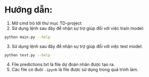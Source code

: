 # Hướng dẫn:
1. Mở cmd trỏ tới thư mục TD-project
2. Sử dụng lệnh sau đây để nhận sự trợ giúp đối với việc train model:
```bash
python main.py --help 
```
3. Sử dụng lệnh sau đây để nhận sự trợ giúp đối với việc test model:
```bash
python test.py --help 
```
4. File predictions.txt là file dự đoán nhãn được tạo ra.
5. Các file có đuôi `.ipynb` là file được sử dụng trong quá trình làm.
